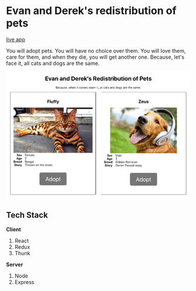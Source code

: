 # Evan and Derek's redistribution of pets

[live app](https://tranquil-basin-91322.herokuapp.com/)

You will adopt pets. You will have no choice over them. You will love them, care for them, and when they die, you will get another one. Because, let's face it, all cats and dogs are the same.

![screen shot of app](./assets/screenshot.png)

## Tech Stack

**Client**

1. React
2. Redux
3. Thunk

**Server**

1. Node
2. Express

